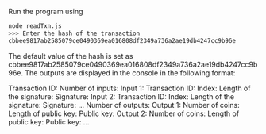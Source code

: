 Run the program using

```bash
node readTxn.js
>>> Enter the hash of the transaction
cbbee9817ab2585079ce0490369ea016808df2349a736a2ae19db4247cc9b96e
```

The default value of the hash is set as cbbee9817ab2585079ce0490369ea016808df2349a736a2ae19db4247cc9b96e.
The outputs are displayed in the console in the following format:

Transaction ID: <in hex format>
Number of inputs: <an integer>
    Input 1:
        Transaction ID: <in hex format>
        Index: <an integer>
        Length of the signature: <an integer>
        Signature: <in hex format>
    Input 2:
        Transaction ID: <in hex format>
        Index: <an integer>
        Length of the signature: <an integer>
        Signature: <in hex format>
    ...
Number of outputs: <an integer>
    Output 1:
        Number of coins: <an integer>
        Length of public key: <an integer>
        Public key: <in PEM format>
    Output 2:
        Number of coins: <an integer>
        Length of public key: <an integer>
        Public key: <in PEM format>
    ...
